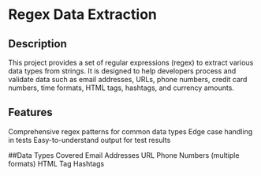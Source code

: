 # Regex Data Extraction

## Description
This project provides a set of regular expressions (regex) to extract various data types from strings. It is designed to help developers process and validate data such as email addresses, URLs, phone numbers, credit card numbers, time formats, HTML tags, hashtags, and currency amounts.

## Features
 Comprehensive regex patterns for common data types
 Edge case handling in tests
 Easy-to-understand output for test results

##Data Types Covered
Email Addresses
URL
Phone Numbers (multiple formats)
HTML Tag
Hashtags
